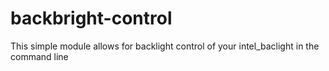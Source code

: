 # backbright-control
This simple module allows for backlight control of your intel_baclight in the command line
